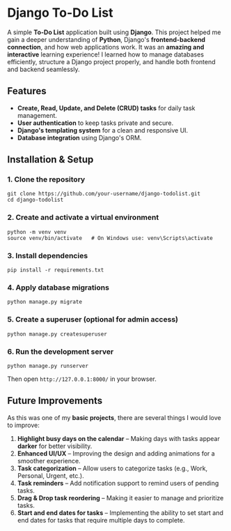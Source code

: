 # Django To-Do List

A simple **To-Do List** application built using **Django**. This project helped me gain a deeper understanding of **Python**, Django's **frontend-backend connection**, and how web applications work. It was an **amazing and interactive** learning experience! I learned how to manage databases efficiently, structure a Django project properly, and handle both frontend and backend seamlessly. 

## Features  
- **Create, Read, Update, and Delete (CRUD) tasks** for daily task management.  
- **User authentication** to keep tasks private and secure.  
- **Django's templating system** for a clean and responsive UI.  
- **Database integration** using Django's ORM.  

## Installation & Setup  

### 1. Clone the repository
```
git clone https://github.com/your-username/django-todolist.git
cd django-todolist
```

### 2. Create and activate a virtual environment
```
python -m venv venv  
source venv/bin/activate   # On Windows use: venv\Scripts\activate
```

### 3. Install dependencies
```
pip install -r requirements.txt
```

### 4. Apply database migrations
```
python manage.py migrate
```

### 5. Create a superuser (optional for admin access)
```
python manage.py createsuperuser
```

### 6. Run the development server
```
python manage.py runserver
```
Then open `http://127.0.0.1:8000/` in your browser.

## Future Improvements
As this was one of my **basic projects**, there are several things I would love to improve:
1. **Highlight busy days on the calendar** – Making days with tasks appear **darker** for better visibility.
2. **Enhanced UI/UX** – Improving the design and adding animations for a smoother experience.
3. **Task categorization** – Allow users to categorize tasks (e.g., Work, Personal, Urgent, etc.).
4. **Task reminders** – Add notification support to remind users of pending tasks.
5. **Drag & Drop task reordering** – Making it easier to manage and prioritize tasks.
6. **Start and end dates for tasks** – Implementing the ability to set start and end dates for tasks that require multiple days to complete.

